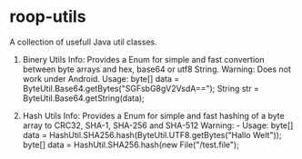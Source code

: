 # roop-utils
A collection of usefull Java util classes.

1. Binery Utils
Info: Provides a Enum for simple and fast convertion between byte arrays and hex, base64 or utf8 String.
Warning: Does not work under Android.
Usage:
		byte[] data = ByteUtil.Base64.getBytes("SGFsbG8gV2VsdA==");
		String str  = ByteUtil.Base64.getString(data);

2. Hash Utils
Info: Provides a Enum for simple and fast hashing of a byte array to CRC32, SHA-1, SHA-256 and SHA-512
Warning: -
Usage:
		byte[] data = HashUtil.SHA256.hash(ByteUtil.UTF8.getBytes("Hallo Welt"));
		byte[] data = HashUtil.SHA256.hash(new File("/test.file");